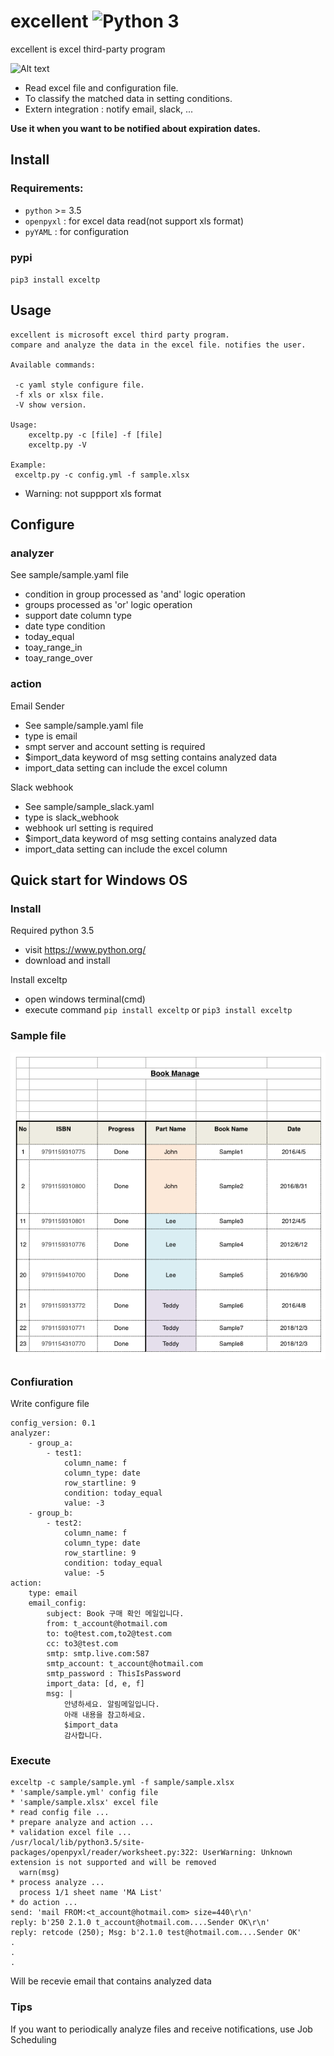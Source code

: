 # excellent ![Python 3](https://img.shields.io/badge/python-3-blue.svg)

excellent is excel third-party program

![Alt text](/images/excellent.png?raw=true "Sample Xlsx Title")

* Read excel file and configuration file.
* To classify the matched data in setting conditions.
* Extern integration : notify email, slack, ...


**Use it when you want to be notified about expiration dates.**

## Install
### Requirements:
* `python` >= 3.5
* `openpyxl` : for excel data read(not support xls format)
* `pyYAML` : for configuration


### pypi
`pip3 install exceltp`


## Usage
```
excellent is microsoft excel third party program.
compare and analyze the data in the excel file. notifies the user.

Available commands:

 -c yaml style configure file.
 -f xls or xlsx file.
 -V show version.

Usage:
	exceltp.py -c [file] -f [file]
	exceltp.py -V

Example:
 exceltp.py -c config.yml -f sample.xlsx
```

* Warning: not suppport xls format


## Configure

### analyzer
See sample/sample.yaml file

* condition in group processed as 'and' logic operation
* groups processed as 'or' logic operation
* support date column type
* date type condition
 * today_equal
 * toay_range_in
 * toay_range_over


### action
Email Sender
* See sample/sample.yaml file
* type is email
* smpt server and account setting is required
* $import_data keyword of msg setting contains analyzed data
* import_data setting can include the excel column


Slack webhook
* See sample/sample_slack.yaml
* type is slack_webhook
* webhook url setting is required
* $import_data keyword of msg setting contains analyzed data
* import_data setting can include the excel column


## Quick start for Windows OS
### Install
Required python 3.5
* visit https://www.python.org/
* download and install

Install exceltp
* open windows terminal(cmd)
* execute command `pip install exceltp` or `pip3 install exceltp`


### Sample file
![Alt text](/images/sample_xlsx.png?raw=true "Sample Xlsx Title")


### Confiuration
Write configure file

```
config_version: 0.1
analyzer:
    - group_a:
        - test1:
            column_name: f
            column_type: date
            row_startline: 9
            condition: today_equal
            value: -3
    - group_b:
        - test2:
            column_name: f
            column_type: date
            row_startline: 9
            condition: today_equal
            value: -5
action:
    type: email
    email_config:
        subject: Book 구매 확인 메일입니다.
        from: t_account@hotmail.com
        to: to@test.com,to2@test.com
        cc: to3@test.com
        smtp: smtp.live.com:587
        smtp_account: t_account@hotmail.com
        smtp_password : ThisIsPassword
        import_data: [d, e, f]
        msg: |
            안녕하세요. 알림메일입니다.
            아래 내용을 참고하세요.
            $import_data
            감사합니다.
```


### Execute

```
exceltp -c sample/sample.yml -f sample/sample.xlsx
* 'sample/sample.yml' config file
* 'sample/sample.xlsx' excel file
* read config file ...
* prepare analyze and action ...
* validation excel file ...
/usr/local/lib/python3.5/site-packages/openpyxl/reader/worksheet.py:322: UserWarning: Unknown extension is not supported and will be removed
  warn(msg)
* process analyze ...
  process 1/1 sheet name 'MA List'
* do action ...
send: 'mail FROM:<t_account@hotmail.com> size=440\r\n'
reply: b'250 2.1.0 t_account@hotmail.com....Sender OK\r\n'
reply: retcode (250); Msg: b'2.1.0 test@hotmail.com....Sender OK'
.
.
.
```

Will be recevie email that contains analyzed data

### Tips
If you want to periodically analyze files and receive notifications, use Job Scheduling

